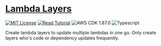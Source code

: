 # [Lambda Layers](https://apoorv.blog/posts/lambda-layers-with-cdk-for-nodejs.html)

[![MIT License](https://badgen.now.sh/badge/License/MIT/blue)](https://github.com/apoorvmote/cdk-examples/blob/master/License.md)
[![Read Tutorial](https://badgen.now.sh/badge/Read/Tutorial/purple)](https://apoorv.blog/posts/lambda-layers-with-cdk-for-nodejs.html)
![AWS CDK 1.87.0](https://badgen.net/badge/aws-cdk/1.87.0/yellow)
![Typescript](https://badgen.net/badge/icon/typescript?icon=typescript&label)

Create lambda layers to update multiple lambdas in one go. Only create layers who's code or dependency updates frequently.